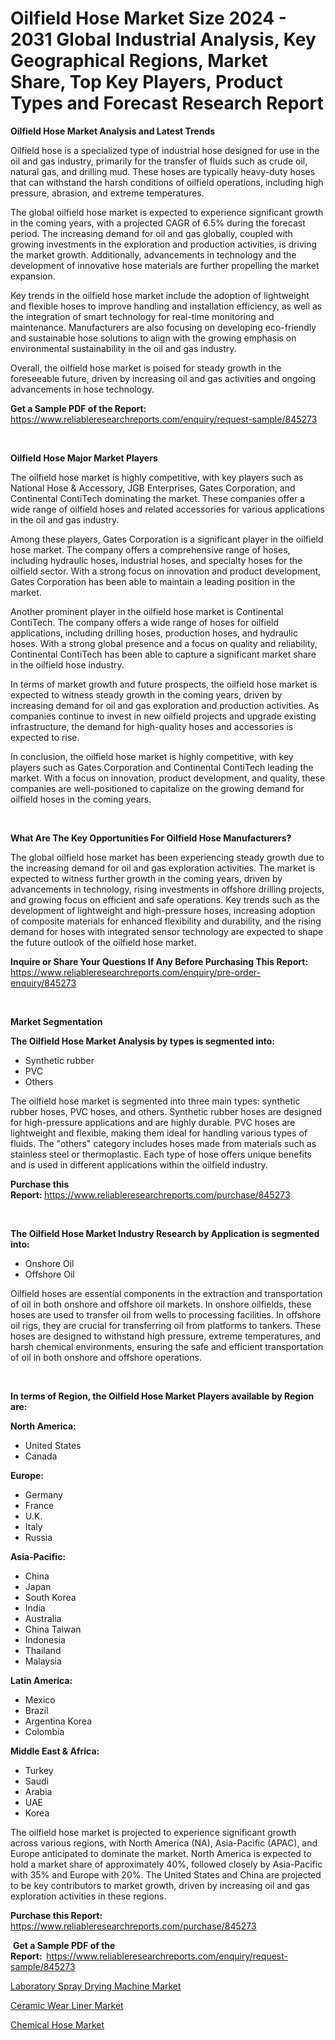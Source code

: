 <p><h1>Oilfield Hose Market Size 2024 - 2031 Global Industrial Analysis, Key Geographical Regions, Market Share, Top Key Players, Product Types and Forecast Research Report</h1></p><p><strong>Oilfield Hose Market Analysis and Latest Trends</strong></p>
<p><p>Oilfield hose is a specialized type of industrial hose designed for use in the oil and gas industry, primarily for the transfer of fluids such as crude oil, natural gas, and drilling mud. These hoses are typically heavy-duty hoses that can withstand the harsh conditions of oilfield operations, including high pressure, abrasion, and extreme temperatures.</p><p>The global oilfield hose market is expected to experience significant growth in the coming years, with a projected CAGR of 6.5% during the forecast period. The increasing demand for oil and gas globally, coupled with growing investments in the exploration and production activities, is driving the market growth. Additionally, advancements in technology and the development of innovative hose materials are further propelling the market expansion.</p><p>Key trends in the oilfield hose market include the adoption of lightweight and flexible hoses to improve handling and installation efficiency, as well as the integration of smart technology for real-time monitoring and maintenance. Manufacturers are also focusing on developing eco-friendly and sustainable hose solutions to align with the growing emphasis on environmental sustainability in the oil and gas industry.</p><p>Overall, the oilfield hose market is poised for steady growth in the foreseeable future, driven by increasing oil and gas activities and ongoing advancements in hose technology.</p></p>
<p><strong>Get a Sample PDF of the Report:&nbsp;</strong> <a href="https://www.reliableresearchreports.com/enquiry/request-sample/845273">https://www.reliableresearchreports.com/enquiry/request-sample/845273</a></p>
<p>&nbsp;</p>
<p><strong>Oilfield Hose Major Market Players</strong></p>
<p><p>The oilfield hose market is highly competitive, with key players such as National Hose & Accessory, JGB Enterprises, Gates Corporation, and Continental ContiTech dominating the market. These companies offer a wide range of oilfield hoses and related accessories for various applications in the oil and gas industry.</p><p>Among these players, Gates Corporation is a significant player in the oilfield hose market. The company offers a comprehensive range of hoses, including hydraulic hoses, industrial hoses, and specialty hoses for the oilfield sector. With a strong focus on innovation and product development, Gates Corporation has been able to maintain a leading position in the market.</p><p>Another prominent player in the oilfield hose market is Continental ContiTech. The company offers a wide range of hoses for oilfield applications, including drilling hoses, production hoses, and hydraulic hoses. With a strong global presence and a focus on quality and reliability, Continental ContiTech has been able to capture a significant market share in the oilfield hose industry.</p><p>In terms of market growth and future prospects, the oilfield hose market is expected to witness steady growth in the coming years, driven by increasing demand for oil and gas exploration and production activities. As companies continue to invest in new oilfield projects and upgrade existing infrastructure, the demand for high-quality hoses and accessories is expected to rise.</p><p>In conclusion, the oilfield hose market is highly competitive, with key players such as Gates Corporation and Continental ContiTech leading the market. With a focus on innovation, product development, and quality, these companies are well-positioned to capitalize on the growing demand for oilfield hoses in the coming years.</p></p>
<p>&nbsp;</p>
<p><strong>What Are The Key Opportunities For Oilfield Hose Manufacturers?</strong></p>
<p><p>The global oilfield hose market has been experiencing steady growth due to the increasing demand for oil and gas exploration activities. The market is expected to witness further growth in the coming years, driven by advancements in technology, rising investments in offshore drilling projects, and growing focus on efficient and safe operations. Key trends such as the development of lightweight and high-pressure hoses, increasing adoption of composite materials for enhanced flexibility and durability, and the rising demand for hoses with integrated sensor technology are expected to shape the future outlook of the oilfield hose market.</p></p>
<p><strong>Inquire or Share Your Questions If Any Before Purchasing This Report:</strong> <a href="https://www.reliableresearchreports.com/enquiry/pre-order-enquiry/845273">https://www.reliableresearchreports.com/enquiry/pre-order-enquiry/845273</a></p>
<p>&nbsp;</p>
<p><strong>Market Segmentation</strong></p>
<p><strong>The Oilfield Hose Market Analysis by types is segmented into:</strong></p>
<p><ul><li>Synthetic rubber</li><li>PVC</li><li>Others</li></ul></p>
<p><p>The oilfield hose market is segmented into three main types: synthetic rubber hoses, PVC hoses, and others. Synthetic rubber hoses are designed for high-pressure applications and are highly durable. PVC hoses are lightweight and flexible, making them ideal for handling various types of fluids. The "others" category includes hoses made from materials such as stainless steel or thermoplastic. Each type of hose offers unique benefits and is used in different applications within the oilfield industry.</p></p>
<p><strong>Purchase this Report:&nbsp;</strong><a href="https://www.reliableresearchreports.com/purchase/845273">https://www.reliableresearchreports.com/purchase/845273</a></p>
<p>&nbsp;</p>
<p><strong>The Oilfield Hose Market Industry Research by Application is segmented into:</strong></p>
<p><ul><li>Onshore Oil</li><li>Offshore Oil</li></ul></p>
<p><p>Oilfield hoses are essential components in the extraction and transportation of oil in both onshore and offshore oil markets. In onshore oilfields, these hoses are used to transfer oil from wells to processing facilities. In offshore oil rigs, they are crucial for transferring oil from platforms to tankers. These hoses are designed to withstand high pressure, extreme temperatures, and harsh chemical environments, ensuring the safe and efficient transportation of oil in both onshore and offshore operations.</p></p>
<p>&nbsp;</p>
<p><strong>In terms of Region, the Oilfield Hose Market Players available by Region are:</strong></p>
<p>
    <p> <strong> North America: </strong>
        <ul>
            <li>United States</li>
            <li>Canada</li>
        </ul>
        </p> 
    <p> <strong> Europe: </strong>
        <ul>
            <li>Germany</li>
            <li>France</li>
            <li>U.K.</li>
            <li>Italy</li>
            <li>Russia</li>
        </ul>
        </p> 
    <p> <strong> Asia-Pacific: </strong>
        <ul>
            <li>China</li>
            <li>Japan</li>
            <li>South Korea</li>
            <li>India</li>
            <li>Australia</li>
            <li>China Taiwan</li>
            <li>Indonesia</li>
            <li>Thailand</li>
            <li>Malaysia</li>
        </ul>
        </p> 
    <p> <strong> Latin America: </strong>
        <ul>
            <li>Mexico</li>
            <li>Brazil</li>
            <li>Argentina Korea</li>
            <li>Colombia</li>
        </ul>
        </p> 
    <p> <strong> Middle East & Africa: </strong>
        <ul>
            <li>Turkey</li>
            <li>Saudi</li>
            <li>Arabia</li>
            <li>UAE</li>
            <li>Korea</li>
        </ul>
    </p>
    </p>
<p><p>The oilfield hose market is projected to experience significant growth across various regions, with North America (NA), Asia-Pacific (APAC), and Europe anticipated to dominate the market. North America is expected to hold a market share of approximately 40%, followed closely by Asia-Pacific with 35% and Europe with 20%. The United States and China are projected to be key contributors to market growth, driven by increasing oil and gas exploration activities in these regions.</p></p>
<p><strong>Purchase this Report: </strong><a href="https://www.reliableresearchreports.com/purchase/845273">https://www.reliableresearchreports.com/purchase/845273</a></p>
<p>&nbsp;<strong>Get a Sample PDF of the Report:&nbsp;&nbsp;</strong><a href="https://www.reliableresearchreports.com/enquiry/request-sample/845273">https://www.reliableresearchreports.com/enquiry/request-sample/845273</a></p>
<p><strong></strong></p>
<p><p><a href="https://view.publitas.com/reportprime-1/laboratory-spray-drying-machine-market-size-2023-2030-global-industrial-analysis-key-geographical-regions-market-share-top-key-players-product-types-and-forecast-research-report/">Laboratory Spray Drying Machine Market</a></p><p><a href="https://github.com/yemakinde/Market-Research-Report-List-1/blob/main/ceramic-wear-liner-market.md">Ceramic Wear Liner Market</a></p><p><a href="https://github.com/Alonsoolds3wq1d81czn8rbol/Market-Research-Report-List-1/blob/main/chemical-hose-market.md">Chemical Hose Market</a></p></p>